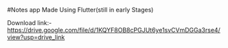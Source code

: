 #Notes app Made Using Flutter(still in early Stages)


Download link:- https://drive.google.com/file/d/1KQYF8OB8cPGJUt6ye1svCVmDGGa3rse4/view?usp=drive_link
